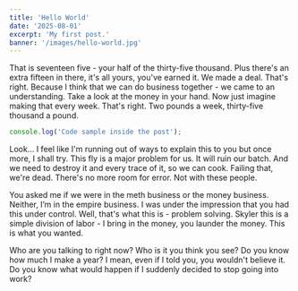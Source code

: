 ```yaml
---
title: 'Hello World'
date: '2025-08-01'
excerpt: 'My first post.'
banner: '/images/hello-world.jpg'
---
```


That is seventeen five - your half of the thirty-five thousand. Plus there's an extra fifteen in there, it's all yours, you've earned it. We made a deal. That's right. Because I think that we can do business together - we came to an understanding. Take a look at the money in your hand. Now just imagine making that every week. That's right. Two pounds a week, thirty-five thousand a pound.

```js
console.log('Code sample inside the post');
```

Look... I feel like I'm running out of ways to explain this to you but once more, I shall try. This fly is a major problem for us. It will ruin our batch. And we need to destroy it and every trace of it, so we can cook. Failing that, we're dead. There's no more room for error. Not with these people.

You asked me if we were in the meth business or the money business. Neither, I’m in the empire business. I was under the impression that you had this under control. Well, that's what this is - problem solving. Skyler this is a simple division of labor - I bring in the money, you launder the money. This is what you wanted.

Who are you talking to right now? Who is it you think you see? Do you know how much I make a year? I mean, even if I told you, you wouldn't believe it. Do you know what would happen if I suddenly decided to stop going into work?
